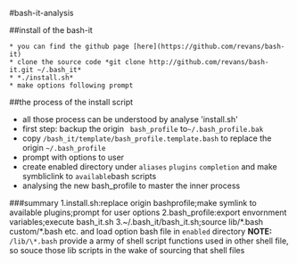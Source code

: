 #bash-it-analysis

##install of the bash-it

```
* you can find the github page [here](https://github.com/revans/bash-it)
* clone the source code *git clone http://github.com/revans/bash-it.git ~/.bash_it*
* *./install.sh*
* make options following prompt
```

##the process of the install script

* all those process can be understood by analyse 'install.sh'
* first step: backup the origin ` bash_profile` to`~/.bash_profile.bak`
* copy `/bash_it/template/bash_profile.template.bash` to replace the origin `~/.bash_profile`
* prompt with options to user
* create enabled directory under `aliases` `plugins` `completion` and make symbliclink to `available`bash scripts
* analysing the new bash_profile to master the inner process

###summary
1.install.sh:replace origin bashprofile;make symlink to available plugins;prompt for user options
2.bash\_profile:export envornment variables;execute bash\_it.sh
3.~/.bash\_it/bash\_it.sh;source lib/\*.bash custom/\*.bash etc. and load option bash file in `enabled` directory
**NOTE:** `/lib/\*.bash` provide a army of shell script functions used in other shell file, so souce those lib scripts in the wake of sourcing that shell files

